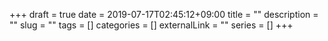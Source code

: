 +++ 
draft = true
date = 2019-07-17T02:45:12+09:00
title = ""
description = ""
slug = "" 
tags = []
categories = []
externalLink = ""
series = []
+++
